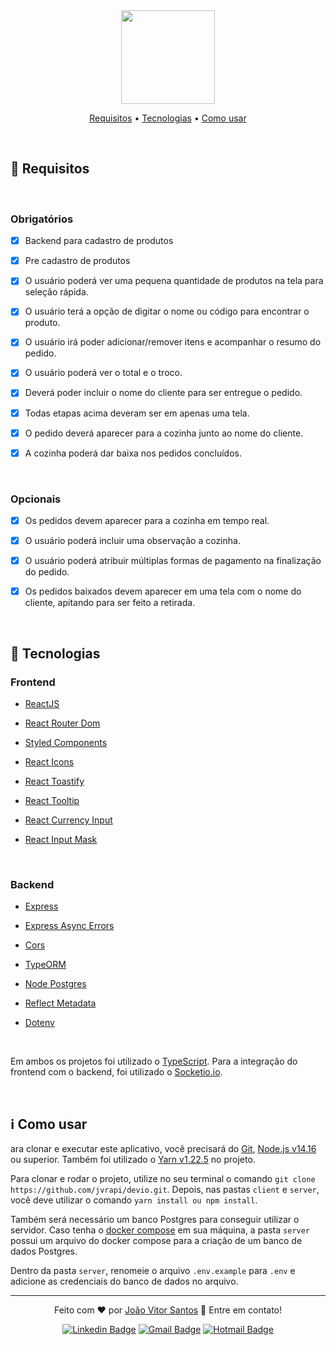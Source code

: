 <div align="center" >
<img src="https://devio.com.br/_next/image?url=%2Fimages%2Flogo%2Flogo.webp&w=256&q=75" width="150" />
	<p >
		<a href="#-requisitos">Requisitos</a> • 
		<a href="#-tecnologias">Tecnologias</a> • 
		<a href="#information_source-como-usar">Como usar</a> 
	</p>
	
</div>
<br>

## 📝 Requisitos

<br>

### Obrigatórios



- [x] Backend para cadastro de produtos

- [x] Pre cadastro de produtos  

- [x] O usuário poderá ver uma pequena quantidade de produtos na tela para 
seleção rápida.

- [x]  O usuário terá a opção de digitar o nome ou código para encontrar o 
produto. 

- [x] O usuário irá poder adicionar/remover itens e acompanhar o resumo do 
pedido. 

- [x] O usuário poderá ver o total e o troco. 

- [x] Deverá poder incluir o nome do cliente para ser entregue o pedido. 

- [x] Todas etapas acima deveram ser em apenas uma tela. 

- [x] O pedido deverá aparecer para a cozinha junto ao nome do cliente. 

- [x] A cozinha poderá dar baixa nos pedidos concluídos. 



<br>

### Opcionais



- [x] Os pedidos devem aparecer para a cozinha em tempo real.

- [x] O usuário poderá incluir uma observação a cozinha. 

- [x] O usuário poderá atribuir múltiplas formas de pagamento na finalização 
do pedido. 

- [x] Os pedidos baixados devem aparecer em uma tela com o nome do cliente, 
apitando para ser feito a retirada.

<br>

## 🚀 Tecnologias



### Frontend



- [ReactJS](https://pt-br.reactjs.org/docs/create-a-new-react-app.html)

- [React Router Dom](https://reactrouter.com/web/guides/quick-start)

- [Styled Components](https://styled-components.com/)

- [React Icons](https://react-icons.github.io/react-icons/)

- [React Toastify](https://github.com/fkhadra/react-toastify)

- [React Tooltip](https://github.com/wwayne/react-tooltip)

- [React Currency Input](https://github.com/jsillitoe/react-currency-input)

- [React Input Mask](https://github.com/sanniassin/react-input-mask)

<br>

### Backend

- [Express](https://expressjs.com/pt-br/)

- [Express Async Errors](https://github.com/davidbanham/express-async-errors)

- [Cors](https://github.com/expressjs/cors)

- [TypeORM](https://typeorm.io/#/)

- [Node Postgres](https://github.com/brianc/node-postgres)

- [Reflect Metadata](https://github.com/rbuckton/reflect-metadata)

- [Dotenv](https://github.com/motdotla/dotenv)

<br>


Em ambos os projetos foi utilizado o [TypeScript](https://www.typescriptlang.org/). Para a integração do frontend com o backend, foi utilizado o [Socketio.io](https://socket.io/).

<br>

## :information_source: Como usar
ara clonar e executar este aplicativo, você precisará do [Git](https://git-scm.com), [Node.js v14.16](nodejs.org/) ou superior. Também foi utilizado o [Yarn v1.22.5](https://yarnpkg.com) no projeto. 

Para clonar e rodar o projeto, utilize no seu terminal o comando `git clone https://github.com/jvrapi/devio.git`. Depois, nas pastas `client` e `server`, você deve utilizar o comando `yarn install ou npm install`. 

Também será necessário um banco Postgres para conseguir utilizar o servidor. Caso tenha o [docker compose](https://docs.docker.com/compose/) em sua máquina, a pasta `server` possui um arquivo do docker compose para a criação de um banco de dados Postgres.

Dentro da pasta `server`, renomeie o arquivo `.env.example` para `.env` e adicione as credenciais do banco de dados no arquivo. 

<hr>
<div align="center">


Feito com  ❤ por [João Vitor Santos](https://github.com/jvrapi) 👋 Entre em contato!

[![Linkedin Badge](https://img.shields.io/badge/-Linkedin-blue?style=flat-square&logo=Linkedin&logoColor=white&link=https://www.linkedin.com/in/joaovitorssdelima/)](https://www.linkedin.com/in/joaovitorssdelima/) 
[![Gmail Badge](https://img.shields.io/badge/-Gmail-c14438?style=flat-square&logo=Gmail&logoColor=white&link=mailto:joaooviitoorr@gmail.com)](mailto:joaooviitoorr@gmail.com) 
[![Hotmail Badge](https://img.shields.io/badge/-Hotmail-0078d4?style=flat-square&logo=microsoft-outlook&logoColor=white&link=mailto:joaooviitorr@hotmail.com)](mailto:joaooviitorr@hotmail.com)
	
</div>
